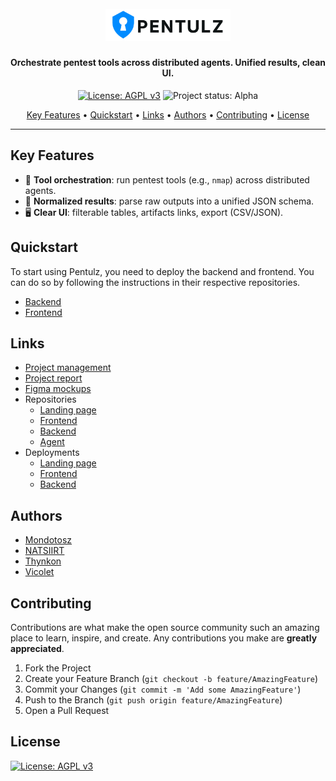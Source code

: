 <h1 align="center">
  <br>
  <a href="https://github.com/Pentulz/Pentulz">
    <img src="https://github.com/Pentulz/.github/blob/main/public/images/logo.png?raw=true" alt="Pentulz" width="200">
  </a>
  <br>

</h1>

<h4 align="center">Orchestrate pentest tools across distributed agents. Unified results, clean UI.</h4>

<p align="center">
  <a href="LICENSE"><img src="https://img.shields.io/badge/License-AGPL_v3-blue.svg" alt="License: AGPL v3"></a>
  <img src="https://img.shields.io/badge/Status-Alpha-ff8a3a" alt="Project status: Alpha">
  <!-- Add your CI badge when ready:
  <a href="https://github.com/Pentulz/Pentulz/actions"><img src="https://github.com/Pentulz/Pentulz/actions/workflows/ci.yml/badge.svg" alt="CI"></a>
  -->
</p>

<p align="center">
  <a href="#key-features">Key Features</a> •
  <a href="#quickstart">Quickstart</a> •
  <a href="#links">Links</a> •
  <a href="#authors">Authors</a> •
  <a href="#contributing">Contributing</a> •
  <a href="#license">License</a>
</p>

---

## Key Features

- 🔧 **Tool orchestration**: run pentest tools (e.g., `nmap`) across distributed agents.
- 🧩 **Normalized results**: parse raw outputs into a unified JSON schema.
- 🖥️ **Clear UI**: filterable tables, artifacts links, export (CSV/JSON).

## Quickstart

To start using Pentulz, you need to deploy the backend and frontend. You can do
so by following the instructions in their respective repositories.

- [Backend](https://github.com/Pentulz/backend)
- [Frontend](https://github.com/Pentulz/frontend)

## Links

- [Project management](https://github.com/orgs/Pentulz/projects/1/views/1)
- [Project report](docs/project-documentation.pdf)
- [Figma mockups](https://www.figma.com/design/nnOXhMv74qXfw7dSoTBIvS/Pentulz?node-id=0-1&t=uH9nQkD28uptY7Ez-1)
- Repositories
  - [Landing page](https://github.com/Pentulz/landing-page)
  - [Frontend](https://github.com/Pentulz/frontend)
  - [Backend](https://github.com/Pentulz/backend)
  - [Agent](https://github.com/Pentulz/agent)
- Deployments
  - [Landing page](https://pentulz.xyz)
  - [Frontend](https://pentulz.github.io/frontend/)
  - [Backend](https://pentulz.up.railway.app/api/v1/health)

## Authors

- [Mondotosz](https://github.com/Mondotosz)
- [NATSIIRT](https://github.com/NATSIIRT)
- [Thynkon](https://github.com/Thynkon)
- [Vicolet](https://github.com/Vicolet)

## Contributing

Contributions are what make the open source community such an amazing place to learn, inspire, and create. Any contributions you make are **greatly appreciated**.

1. Fork the Project
2. Create your Feature Branch (`git checkout -b feature/AmazingFeature`)
3. Commit your Changes (`git commit -m 'Add some AmazingFeature'`)
4. Push to the Branch (`git push origin feature/AmazingFeature`)
5. Open a Pull Request

## License

[![License: AGPL v3](https://img.shields.io/badge/License-AGPL_v3-blue.svg)](LICENSE)
